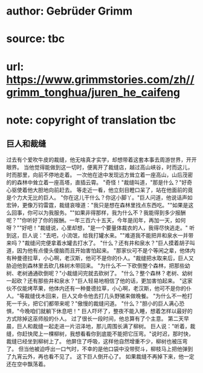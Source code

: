 # author: Gebrüder Grimm
# source: tbc
# url: https://www.grimmstories.com/zh//grimm_tonghua/juren_he_caifeng
# note: copyright of translation tbc

## 巨人和裁缝 

过去有个爱吹牛皮的裁缝，他无啥真才实学，却想带着这套本事去周游世界，开开眼界。
当他觉得能做到这一切时，便离开了裁缝店，越过高山峡谷，时而这儿，时而那里，向前不停地走着。
一次他在途中发现远方耸立着一座高山，山后茂密的的森林中耸立着一座高塔，直插云霄。
"奇怪！"裁缝叫道，"那是什么？"好奇心驱使着他大胆地向前赶去。
等走近一看，他立刻目瞪口呆了，站在他面前的竟是个力大无比的巨人。
"你在这儿干什么？你这小脚丫。"巨人问道，他说话声如宏钟，更像万钧雷霆，裁缝哀嚎道："我只是想在森林里找点东西吃。""如果是这么回事，你可以为我服务。""如果非得那样，我为什么不？我能得到多少报酬呢？""你听好了你的报酬。一年三百六十五天，今年是闰年，再加一天，如何呀？""好吧！"裁缝说，心里却想，"是一个要量体裁衣的人，我得尽快逃走。"
听到这，巨人说："去吧，小流氓，给我打罐水来。""难道我不能把井和泉水一并带来吗？"裁缝问完便拿着水罐去打水了。
"什么？还有井和泉水？"巨人摸着胡子叫道，因为他有点傻头傻脑而且开始害怕起来。
"那家伙可不是个等闲之辈，他体内有种曼德拉草，小心啊，老汉斯，他可不是你的仆人。"裁缝把水取来后，巨人又胁迫他到森林里去砍几株树木带回来。
"为什么不一下砍倒整个森林，把那些幼树、老树通通砍倒呢？"小裁缝问完就去砍树了。
"什么？整个森林？老树、幼树一起砍？还有那些井和泉水？"巨人轻易地相信了他的话，更加害怕起来。
"这家伙不仅能烤苹果，他体内还有一种曼德拉草，小心啊，老汉斯，他可不是你的仆人。"等裁缝伐木回来，巨人又命令他去打几头野猪来做晚餐。
"为什么不一枪打死一千头，把它们都带来呢？"傲慢的裁缝问道。
"什么？"胆小的巨人满心恐惧，"今晚咱们就躺下休息吧！"
巨人吓坏了，整夜不能入睡，想着怎样以最好的方式除掉这巫师般的仆人。
过了很长一段时间，他总算有了个主意。
第二天早晨，巨人和裁缝一起走进一片沼泽地，那儿周围长满了柳树。
巨人说："听着，裁缝，你赶快爬上一棵柳树，我想看看你到底能不能把它压弯。"说时迟，那时快，裁缝已经坐到柳树上了。
他屏住了呼吸，这样他自然增重不少，柳树也被压弯了。
但当他被迫呼出一口气时，不幸的是他口袋中没带熨斗，柳枝马上把他弹到了九宵云外，再也看不见了。
这下巨人倒开心了。 如果裁缝不再掉下来，他一定还在空中飘荡着。
